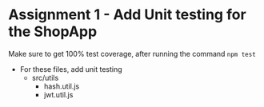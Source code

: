 # Assignment 1 - Add Unit testing for the ShopApp

Make sure to get 100% test coverage, after running the command `npm test`

* For these files, add unit testing
  * src/utils
    * hash.util.js
    * jwt.util.js
